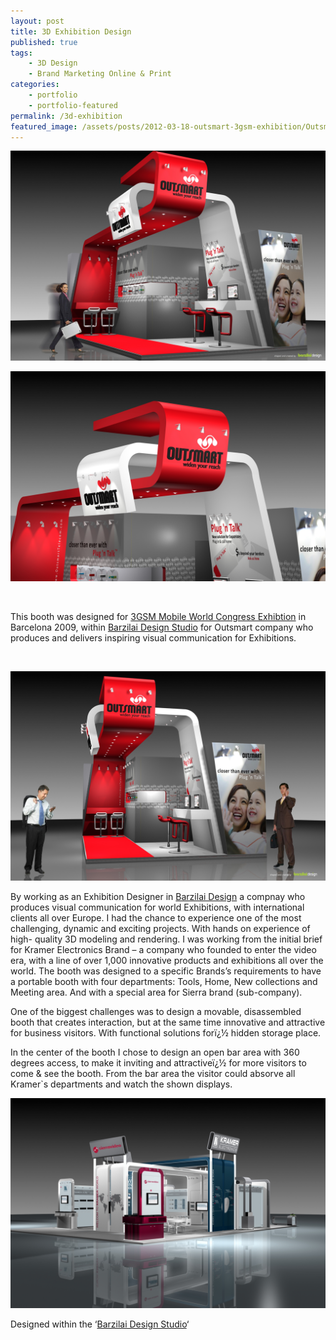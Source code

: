 ```yaml
---
layout: post
title: 3D Exhibition Design
published: true
tags:
    - 3D Design
    - Brand Marketing Online & Print
categories:
    - portfolio
    - portfolio-featured
permalink: /3d-exhibition
featured_image: /assets/posts/2012-03-18-outsmart-3gsm-exhibition/Outsmart@3GSM_005.jpg
---
```



[![](/assets/posts/2012-03-18-outsmart-3gsm-exhibition/Outsmart@3GSM_005.jpg)](#)

[![](/assets/posts/2012-03-18-outsmart-3gsm-exhibition/outsmart_top.jpg)](#)

<br>
    
This booth was designed for [3GSM Mobile World Congress Exhibtion](https://www.mwcbarcelona.com/) in Barcelona 2009, within [Barzilai Design Studio](http://www.barzilaidesign.com/) for Outsmart company who produces and delivers inspiring visual communication for Exhibitions.

<br>

[![](/assets/posts/2012-03-18-outsmart-3gsm-exhibition/Outsmart@3GSM_002.jpg)](#)



By working as an Exhibition Designer in [Barzilai Design](http://www.barzilaidesign.com/) a compnay who produces visual communication for world Exhibitions, with international clients all over Europe. I had the chance to experience one of the most challenging, dynamic and exciting projects. With hands on experience of high- quality 3D modeling and rendering. I was working from the initial brief for Kramer Electronics Brand &#8211; a company who founded to enter the video era, with a line of over 1,000 innovative products and exhibitions all over the world. The booth was designed to a specific Brands&#8217;s requirements to have a portable booth with four departments: Tools, Home, New collections and Meeting area. And with a special area for Sierra brand (sub-company).

One of the biggest challenges was to design a movable, disassembled booth that creates interaction, but at the same time innovative and attractive for business visitors. With functional solutions forï¿½ hidden storage place.
  
In the center of the booth I chose to design an open bar area with 360 degrees access, to make it inviting and attractiveï¿½ for more visitors to come & see the booth. From the bar area the visitor could absorve all Kramer\`s departments and watch the shown displays.


[![](/assets/posts/2012-03-18-outsmart-3gsm-exhibition/011-Kramer_08_00121.jpg)](#)


Designed within the &#8216;[Barzilai Design Studio][1]&#8216;

&nbsp;

 [1]: http://www.barzilaidesign.com/